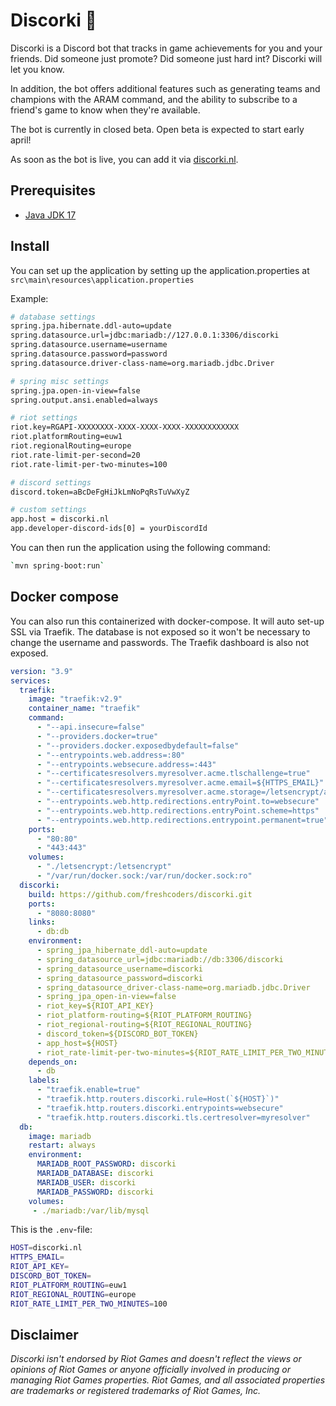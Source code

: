 # Discorki 🚀

Discorki is a Discord bot that tracks in game achievements for you and your friends. Did someone just promote? Did someone just hard int? Discorki will let you know.

In addition, the bot offers additional features such as generating teams and champions with the ARAM command, and the ability to subscribe to a friend's game to know when they're available.

The bot is currently in closed beta. Open beta is expected to start early april!

As soon as the bot is live, you can add it via [discorki.nl](https://discorki.nl).

## Prerequisites

+ [Java JDK 17](https://adoptium.net/temurin/releases/?version=17)

## Install

You can set up the application by setting up the application.properties at `src\main\resources\application.properties`

Example:

```Bash
# database settings
spring.jpa.hibernate.ddl-auto=update
spring.datasource.url=jdbc:mariadb://127.0.0.1:3306/discorki
spring.datasource.username=username
spring.datasource.password=password
spring.datasource.driver-class-name=org.mariadb.jdbc.Driver

# spring misc settings
spring.jpa.open-in-view=false
spring.output.ansi.enabled=always

# riot settings
riot.key=RGAPI-XXXXXXXX-XXXX-XXXX-XXXX-XXXXXXXXXXXX
riot.platformRouting=euw1
riot.regionalRouting=europe
riot.rate-limit-per-second=20
riot.rate-limit-per-two-minutes=100

# discord settings
discord.token=aBcDeFgHiJkLmNoPqRsTuVwXyZ

# custom settings
app.host = discorki.nl
app.developer-discord-ids[0] = yourDiscordId
```

You can then run the application using the following command:

```Bash
`mvn spring-boot:run`
```

## Docker compose

You can also run this containerized with docker-compose. It will auto set-up SSL via Traefik. The database is not exposed so it won't be necessary to change the username and passwords. The Traefik dashboard is also not exposed.

```yml
version: "3.9"
services:
  traefik:
    image: "traefik:v2.9"
    container_name: "traefik"
    command:
      - "--api.insecure=false"
      - "--providers.docker=true"
      - "--providers.docker.exposedbydefault=false"
      - "--entrypoints.web.address=:80"
      - "--entrypoints.websecure.address=:443"
      - "--certificatesresolvers.myresolver.acme.tlschallenge=true"
      - "--certificatesresolvers.myresolver.acme.email=${HTTPS_EMAIL}"
      - "--certificatesresolvers.myresolver.acme.storage=/letsencrypt/acme.json"
      - "--entrypoints.web.http.redirections.entryPoint.to=websecure"
      - "--entrypoints.web.http.redirections.entryPoint.scheme=https"
      - "--entrypoints.web.http.redirections.entrypoint.permanent=true"
    ports:
      - "80:80"
      - "443:443"
    volumes:
      - "./letsencrypt:/letsencrypt"
      - "/var/run/docker.sock:/var/run/docker.sock:ro"
  discorki:
    build: https://github.com/freshcoders/discorki.git
    ports:
      - "8080:8080"
    links:
      - db:db
    environment:
      - spring_jpa_hibernate_ddl-auto=update
      - spring_datasource_url=jdbc:mariadb://db:3306/discorki
      - spring_datasource_username=discorki
      - spring_datasource_password=discorki
      - spring_datasource_driver-class-name=org.mariadb.jdbc.Driver
      - spring_jpa_open-in-view=false
      - riot_key=${RIOT_API_KEY}
      - riot_platform-routing=${RIOT_PLATFORM_ROUTING}
      - riot_regional-routing=${RIOT_REGIONAL_ROUTING}
      - discord_token=${DISCORD_BOT_TOKEN}
      - app_host=${HOST}
      - riot_rate-limit-per-two-minutes=${RIOT_RATE_LIMIT_PER_TWO_MINUTES}
    depends_on:
      - db
    labels:
      - "traefik.enable=true"
      - "traefik.http.routers.discorki.rule=Host(`${HOST}`)"
      - "traefik.http.routers.discorki.entrypoints=websecure"
      - "traefik.http.routers.discorki.tls.certresolver=myresolver"
  db:
    image: mariadb
    restart: always
    environment:
      MARIADB_ROOT_PASSWORD: discorki
      MARIADB_DATABASE: discorki
      MARIADB_USER: discorki
      MARIADB_PASSWORD: discorki
    volumes:
     - ./mariadb:/var/lib/mysql
```

This is the `.env`-file:

```Bash
HOST=discorki.nl
HTTPS_EMAIL=
RIOT_API_KEY=
DISCORD_BOT_TOKEN=
RIOT_PLATFORM_ROUTING=euw1
RIOT_REGIONAL_ROUTING=europe
RIOT_RATE_LIMIT_PER_TWO_MINUTES=100
```

## Disclaimer

*Discorki isn't endorsed by Riot Games and doesn't reflect the views or opinions of Riot Games or anyone officially involved in producing or managing Riot Games properties. Riot Games, and all associated properties are trademarks or registered trademarks of Riot Games, Inc.*
